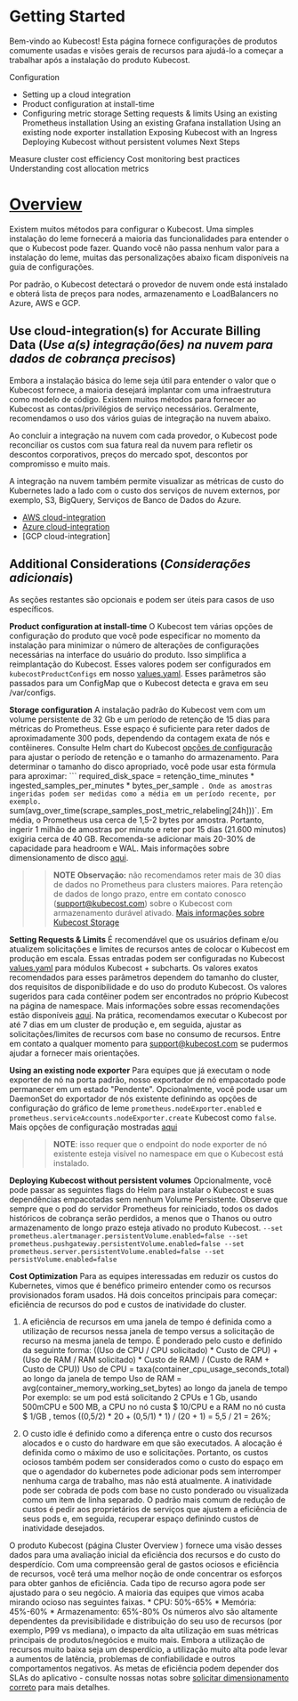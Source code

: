 # Getting Started
Bem-vindo ao Kubecost! Esta página fornece configurações de produtos comumente usadas e visões gerais de recursos para ajudá-lo a começar a trabalhar após a instalação do produto Kubecost.

Configuration

* Setting up a cloud integration
* Product configuration at install-time
* Configuring metric storage
Setting requests & limits
Using an existing Prometheus installation
Using an existing Grafana installation
Using an existing node exporter installation
Exposing Kubecost with an Ingress
Deploying Kubecost without persistent volumes
Next Steps

Measure cluster cost efficiency
Cost monitoring best practices
Understanding cost allocation metrics


# [Overview](https://guide.kubecost.com/hc/en-us/articles/4407595947799-Getting-Started)

Existem muitos métodos para configurar o Kubecost. Uma simples instalação do leme fornecerá a maioria das funcionalidades para entender o que o Kubecost pode fazer. Quando você não passa nenhum valor para a instalação do leme, muitas das personalizações abaixo ficam disponíveis na guia de configurações.

Por padrão, o Kubecost detectará o provedor de nuvem onde está instalado e obterá lista de preços para nodes, armazenamento e LoadBalancers no Azure, AWS e GCP.

## Use cloud-integration(s) for Accurate Billing Data (_Use a(s) integração(ões) na nuvem para dados de cobrança precisos_)

Embora a instalação básica do leme seja útil para entender o valor que o Kubecost fornece, a maioria desejará implantar com uma infraestrutura como modelo de código. Existem muitos métodos para fornecer ao Kubecost as contas/privilégios de serviço necessários. Geralmente, recomendamos o uso dos vários guias de integração na nuvem abaixo.

Ao concluir a integração na nuvem com cada provedor, o Kubecost pode reconciliar os custos com sua fatura real da nuvem para refletir os descontos corporativos, preços do mercado spot, descontos por compromisso e muito mais.

A integração na nuvem também permite visualizar as métricas de custo do Kubernetes lado a lado com o custo dos serviços de nuvem externos, por exemplo, S3, BigQuery, Serviços de Banco de Dados do Azure.

* [AWS cloud-integration](https://guide.kubecost.com/hc/en-us/articles/4407595928087)
* [Azure cloud-integration](https://guide.kubecost.com/hc/en-us/articles/4407595936023)
* [GCP cloud-integration]

## Additional Considerations (_Considerações adicionais_)

As seções restantes são opcionais e podem ser úteis para casos de uso específicos.


**Product configuration at install-time**
O Kubecost tem várias opções de configuração do produto que você pode especificar no momento da instalação para minimizar o número de alterações de configurações necessárias na interface do usuário do produto. Isso simplifica a reimplantação do Kubecost. Esses valores podem ser configurados em `kubecostProductConfigs` em nosso [values.yaml](https://github.com/kubecost/cost-analyzer-helm-chart/blob/bb8bcb570e6c52db2ed603f69691ac8a47ff4a26/cost-analyzer/values.yaml#L335). Esses parâmetros são passados ​​para um ConfigMap que o Kubecost detecta e grava em seu /var/configs.


**Storage configuration**
A instalação padrão do Kubecost vem com um volume persistente de 32 Gb e um período de retenção de 15 dias para métricas do Prometheus. Esse espaço é suficiente para reter dados de aproximadamente 300 pods, dependendo da contagem exata de nós e contêineres. Consulte Helm chart do Kubecost [opções de configuração](https://github.com/kubecost/cost-analyzer-helm-chart) para ajustar o período de retenção e o tamanho do armazenamento. Para determinar o tamanho do disco apropriado, você pode usar esta fórmula para aproximar: ``` required_disk_space = retenção_time_minutes * ingested_samples_per_minutes * bytes_per_sample `. Onde as amostras ingeridas podem ser medidas como a média em um período recente, por exemplo. `sum(avg_over_time(scrape_samples_post_metric_relabeling[24h]))`. Em média, o Prometheus usa cerca de 1,5-2 bytes por amostra. Portanto, ingerir 1 milhão de amostras por minuto e reter por 15 dias (21.600 minutos) exigiria cerca de 40 GB. Recomenda-se adicionar mais 20-30% de capacidade para headroom e WAL. Mais informações sobre dimensionamento de disco [aqui](https://prometheus.io/docs/prometheus/latest/storage/#operational-aspects).

>> **NOTE** **Observação:** não recomendamos reter mais de 30 dias de dados no Prometheus para clusters maiores. Para retenção de dados de longo prazo, entre em contato conosco (support@kubecost.com) sobre o Kubecost com armazenamento durável ativado. [Mais informações sobre Kubecost Storage](/storage.md)


**Setting Requests & Limits**
É recomendável que os usuários definam e/ou atualizem solicitações e limites de recursos antes de colocar o Kubecost em produção em escala. Essas entradas podem ser configuradas no Kubecost [values.yaml](https://github.com/kubecost/cost-analyzer-helm-chart/blob/master/cost-analyzer/values.yaml) para módulos Kubecost + subcharts. Os valores exatos recomendados para esses parâmetros dependem do tamanho do cluster, dos requisitos de disponibilidade e do uso do produto Kubecost. Os valores sugeridos para cada contêiner podem ser encontrados no próprio Kubecost na página de namespace. Mais informações sobre essas recomendações estão disponíveis [aqui](http://blog.kubecost.com/blog/requests-and-limits/). Na prática, recomendamos executar o Kubecost por até 7 dias em um cluster de produção e, em seguida, ajustar as solicitações/limites de recursos com base no consumo de recursos. Entre em contato a qualquer momento para support@kubecost.com se pudermos ajudar a fornecer mais orientações.


**Using an existing node exporter**
Para equipes que já executam o node exporter de nó na porta padrão, nosso exportador de nó empacotado pode permanecer em um estado "Pendente". Opcionalmente, você pode usar um DaemonSet do exportador de nós existente definindo as opções de configuração do gráfico de leme `prometheus.nodeExporter.enabled` e `prometheus.serviceAccounts.nodeExporter.create` Kubecost como `false`. Mais opções de configuração mostradas [aqui](https://github.com/kubecost/cost-analyzer-helm-chart) 

>> **NOTE**: isso requer que o endpoint do node exporter de nó existente esteja visível no namespace em que o Kubecost está instalado.


**Deploying Kubecost without persistent volumes**
Opcionalmente, você pode passar as seguintes flags do Helm para instalar o Kubecost e suas dependências empacotadas sem nenhum Volume Persistente. Observe que sempre que o pod do servidor Prometheus for reiniciado, todos os dados históricos de cobrança serão perdidos, a menos que o Thanos ou outro armazenamento de longo prazo esteja ativado no produto Kubecost. ``` --set prometheus.alertmanager.persistentVolume.enabled=false --set prometheus.pushgateway.persistentVolume.enabled=false --set prometheus.server.persistentVolume.enabled=false --set persistVolume.enabled=false ```


**Cost Optimization**
Para as equipes interessadas em reduzir os custos do Kubernetes, vimos que é benéfico primeiro entender como os recursos provisionados foram usados. Há dois conceitos principais para começar: eficiência de recursos do pod e custos de inatividade do cluster.
   1. A eficiência de recursos em uma janela de tempo é definida como a utilização de recursos nessa janela de tempo versus a solicitação de recurso na mesma janela de tempo. É ponderado pelo custo e definido da seguinte forma: ((Uso de CPU / CPU solicitado) * Custo de CPU) + (Uso de RAM / RAM solicitado) * Custo de RAM) / (Custo de RAM + Custo de CPU)) Uso de CPU = taxa(container_cpu_usage_seconds_total) ao longo da janela de tempo Uso de RAM = avg(container_memory_working_set_bytes) ao longo da janela de tempo Por exemplo: se um pod está solicitando 2 CPUs e 1 Gb, usando 500mCPU e 500 MB, a CPU no nó custa $ 10/CPU e a RAM no nó custa $ 1/GB , temos ((0,5/2) * 20 + (0,5/1) * 1) / (20 + 1) = 5,5 / 21 = 26%;

   2. O custo idle é definido como a diferença entre o custo dos recursos alocados e o custo do hardware em que são executados. A alocação é definida como o máximo de uso e solicitações. Portanto, os custos ociosos também podem ser considerados como o custo do espaço em que o agendador do kubernetes pode adicionar pods sem interromper nenhuma carga de trabalho, mas não está atualmente. A inatividade pode ser cobrada de pods com base no custo ponderado ou visualizada como um item de linha separado. O padrão mais comum de redução de custos é pedir aos proprietários de serviços que ajustem a eficiência de seus pods e, em seguida, recuperar espaço definindo custos de inatividade desejados.

O produto Kubecost (página Cluster Overview ) fornece uma visão desses dados para uma avaliação inicial da eficiência dos recursos e do custo do desperdício. Com uma compreensão geral de gastos ociosos e eficiência de recursos, você terá uma melhor noção de onde concentrar os esforços para obter ganhos de eficiência. Cada tipo de recurso agora pode ser ajustado para o seu negócio. A maioria das equipes que vimos acaba mirando ocioso nas seguintes faixas. * CPU: 50%-65% * Memória: 45%-60% * Armazenamento: 65%-80% Os números alvo são altamente dependentes da previsibilidade e distribuição do seu uso de recursos (por exemplo, P99 vs mediana), o impacto da alta utilização em suas métricas principais de produtos/negócios e muito mais. Embora a utilização de recursos muito baixa seja um desperdício, a utilização muito alta pode levar a aumentos de latência, problemas de confiabilidade e outros comportamentos negativos. As metas de eficiência podem depender dos SLAs do aplicativo - consulte nossas notas sobre [solicitar dimensionamento correto](https://github.com/kubecost/docs/blob/main/api-request-right-sizing.md) para mais detalhes.